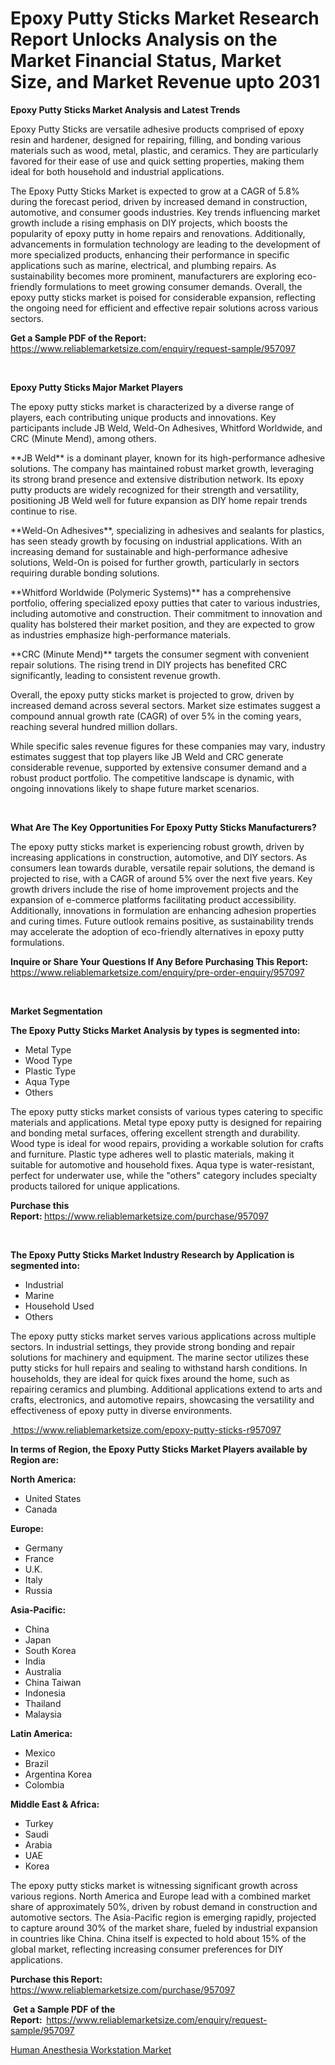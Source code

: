 <p><h1>Epoxy Putty Sticks Market Research Report Unlocks Analysis on the Market Financial Status, Market Size, and Market Revenue upto 2031</h1></p><p><strong>Epoxy Putty Sticks Market Analysis and Latest Trends</strong></p>
<p><p>Epoxy Putty Sticks are versatile adhesive products comprised of epoxy resin and hardener, designed for repairing, filling, and bonding various materials such as wood, metal, plastic, and ceramics. They are particularly favored for their ease of use and quick setting properties, making them ideal for both household and industrial applications. </p><p>The Epoxy Putty Sticks Market is expected to grow at a CAGR of 5.8% during the forecast period, driven by increased demand in construction, automotive, and consumer goods industries. Key trends influencing market growth include a rising emphasis on DIY projects, which boosts the popularity of epoxy putty in home repairs and renovations. Additionally, advancements in formulation technology are leading to the development of more specialized products, enhancing their performance in specific applications such as marine, electrical, and plumbing repairs. As sustainability becomes more prominent, manufacturers are exploring eco-friendly formulations to meet growing consumer demands. Overall, the epoxy putty sticks market is poised for considerable expansion, reflecting the ongoing need for efficient and effective repair solutions across various sectors.</p></p>
<p><strong>Get a Sample PDF of the Report:&nbsp;</strong> <a href="https://www.reliablemarketsize.com/enquiry/request-sample/957097?utm_campaign=1105&utm_medium=2&utm_source=Github&utm_content=ia&utm_term=09112024&utm_id=epoxy-putty-sticks">https://www.reliablemarketsize.com/enquiry/request-sample/957097</a></p>
<p>&nbsp;</p>
<p><strong>Epoxy Putty Sticks Major Market Players</strong></p>
<p><p>The epoxy putty sticks market is characterized by a diverse range of players, each contributing unique products and innovations. Key participants include JB Weld, Weld-On Adhesives, Whitford Worldwide, and CRC (Minute Mend), among others. </p><p>**JB Weld** is a dominant player, known for its high-performance adhesive solutions. The company has maintained robust market growth, leveraging its strong brand presence and extensive distribution network. Its epoxy putty products are widely recognized for their strength and versatility, positioning JB Weld well for future expansion as DIY home repair trends continue to rise.</p><p>**Weld-On Adhesives**, specializing in adhesives and sealants for plastics, has seen steady growth by focusing on industrial applications. With an increasing demand for sustainable and high-performance adhesive solutions, Weld-On is poised for further growth, particularly in sectors requiring durable bonding solutions.</p><p>**Whitford Worldwide (Polymeric Systems)** has a comprehensive portfolio, offering specialized epoxy putties that cater to various industries, including automotive and construction. Their commitment to innovation and quality has bolstered their market position, and they are expected to grow as industries emphasize high-performance materials.</p><p>**CRC (Minute Mend)** targets the consumer segment with convenient repair solutions. The rising trend in DIY projects has benefited CRC significantly, leading to consistent revenue growth.</p><p>Overall, the epoxy putty sticks market is projected to grow, driven by increased demand across several sectors. Market size estimates suggest a compound annual growth rate (CAGR) of over 5% in the coming years, reaching several hundred million dollars.</p><p>While specific sales revenue figures for these companies may vary, industry estimates suggest that top players like JB Weld and CRC generate considerable revenue, supported by extensive consumer demand and a robust product portfolio. The competitive landscape is dynamic, with ongoing innovations likely to shape future market scenarios.</p></p>
<p>&nbsp;</p>
<p><strong>What Are The Key Opportunities For Epoxy Putty Sticks Manufacturers?</strong></p>
<p><p>The epoxy putty sticks market is experiencing robust growth, driven by increasing applications in construction, automotive, and DIY sectors. As consumers lean towards durable, versatile repair solutions, the demand is projected to rise, with a CAGR of around 5% over the next five years. Key growth drivers include the rise of home improvement projects and the expansion of e-commerce platforms facilitating product accessibility. Additionally, innovations in formulation are enhancing adhesion properties and curing times. Future outlook remains positive, as sustainability trends may accelerate the adoption of eco-friendly alternatives in epoxy putty formulations.</p></p>
<p><strong>Inquire or Share Your Questions If Any Before Purchasing This Report:</strong> <a href="https://www.reliablemarketsize.com/enquiry/pre-order-enquiry/957097?utm_campaign=1105&utm_medium=2&utm_source=Github&utm_content=ia&utm_term=09112024&utm_id=epoxy-putty-sticks">https://www.reliablemarketsize.com/enquiry/pre-order-enquiry/957097</a></p>
<p>&nbsp;</p>
<p><strong>Market Segmentation</strong></p>
<p><strong>The Epoxy Putty Sticks Market Analysis by types is segmented into:</strong></p>
<p><ul><li>Metal Type</li><li>Wood Type</li><li>Plastic Type</li><li>Aqua Type</li><li>Others</li></ul></p>
<p><p>The epoxy putty sticks market consists of various types catering to specific materials and applications. Metal type epoxy putty is designed for repairing and bonding metal surfaces, offering excellent strength and durability. Wood type is ideal for wood repairs, providing a workable solution for crafts and furniture. Plastic type adheres well to plastic materials, making it suitable for automotive and household fixes. Aqua type is water-resistant, perfect for underwater use, while the "others" category includes specialty products tailored for unique applications.</p></p>
<p><strong>Purchase this Report:&nbsp;</strong><a href="https://www.reliablemarketsize.com/purchase/957097?utm_campaign=1105&utm_medium=2&utm_source=Github&utm_content=ia&utm_term=09112024&utm_id=epoxy-putty-sticks">https://www.reliablemarketsize.com/purchase/957097</a></p>
<p>&nbsp;</p>
<p><strong>The Epoxy Putty Sticks Market Industry Research by Application is segmented into:</strong></p>
<p><ul><li>Industrial</li><li>Marine</li><li>Household Used</li><li>Others</li></ul></p>
<p><p>The epoxy putty sticks market serves various applications across multiple sectors. In industrial settings, they provide strong bonding and repair solutions for machinery and equipment. The marine sector utilizes these putty sticks for hull repairs and sealing to withstand harsh conditions. In households, they are ideal for quick fixes around the home, such as repairing ceramics and plumbing. Additional applications extend to arts and crafts, electronics, and automotive repairs, showcasing the versatility and effectiveness of epoxy putty in diverse environments.</p></p>
<p><a href="https://www.reliablemarketsize.com/epoxy-putty-sticks-r957097?utm_campaign=1105&utm_medium=2&utm_source=Github&utm_content=ia&utm_term=09112024&utm_id=epoxy-putty-sticks">&nbsp;https://www.reliablemarketsize.com/epoxy-putty-sticks-r957097</a></p>
<p><strong>In terms of Region, the Epoxy Putty Sticks Market Players available by Region are:</strong></p>
<p>
    <p> <strong> North America: </strong>
        <ul>
            <li>United States</li>
            <li>Canada</li>
        </ul>
        </p> 
    <p> <strong> Europe: </strong>
        <ul>
            <li>Germany</li>
            <li>France</li>
            <li>U.K.</li>
            <li>Italy</li>
            <li>Russia</li>
        </ul>
        </p> 
    <p> <strong> Asia-Pacific: </strong>
        <ul>
            <li>China</li>
            <li>Japan</li>
            <li>South Korea</li>
            <li>India</li>
            <li>Australia</li>
            <li>China Taiwan</li>
            <li>Indonesia</li>
            <li>Thailand</li>
            <li>Malaysia</li>
        </ul>
        </p> 
    <p> <strong> Latin America: </strong>
        <ul>
            <li>Mexico</li>
            <li>Brazil</li>
            <li>Argentina Korea</li>
            <li>Colombia</li>
        </ul>
        </p> 
    <p> <strong> Middle East & Africa: </strong>
        <ul>
            <li>Turkey</li>
            <li>Saudi</li>
            <li>Arabia</li>
            <li>UAE</li>
            <li>Korea</li>
        </ul>
    </p>
    </p>
<p><p>The epoxy putty sticks market is witnessing significant growth across various regions. North America and Europe lead with a combined market share of approximately 50%, driven by robust demand in construction and automotive sectors. The Asia-Pacific region is emerging rapidly, projected to capture around 30% of the market share, fueled by industrial expansion in countries like China. China itself is expected to hold about 15% of the global market, reflecting increasing consumer preferences for DIY applications.</p></p>
<p><strong>Purchase this Report: </strong><a href="https://www.reliablemarketsize.com/purchase/957097?utm_campaign=1105&utm_medium=2&utm_source=Github&utm_content=ia&utm_term=09112024&utm_id=epoxy-putty-sticks">https://www.reliablemarketsize.com/purchase/957097</a></p>
<p>&nbsp;<strong>Get a Sample PDF of the Report:&nbsp;&nbsp;</strong><a href="https://www.reliablemarketsize.com/enquiry/request-sample/957097?utm_campaign=1105&utm_medium=2&utm_source=Github&utm_content=ia&utm_term=09112024&utm_id=epoxy-putty-sticks">https://www.reliablemarketsize.com/enquiry/request-sample/957097</a></p>
<p><strong></strong></p>
<p><p><a href="https://issuu.com/reportprime-2/docs/human-anesthesia-workstation-market_d2624632bd12df?utm_campaign=1105&utm_medium=2&utm_source=Github&utm_content=ia&utm_term=09112024&utm_id=epoxy-putty-sticks">Human Anesthesia Workstation Market</a></p></p>